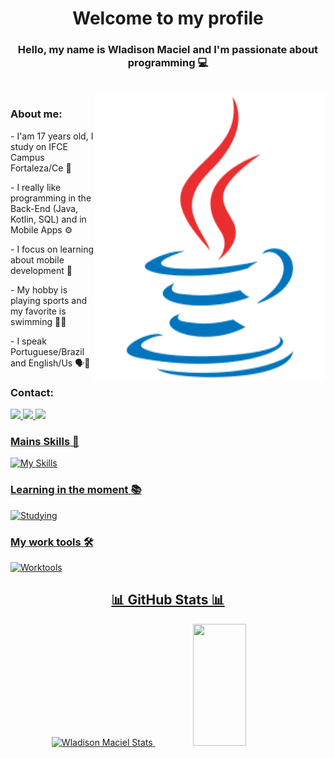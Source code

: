 <h1 align="center">
  Welcome to my profile
</h1>

 <h3 align="center">
  Hello, my name is Wladison Maciel and I'm passionate about programming 💻
</h3><br>

 <img alt="Java-Java" height="460" width="370" align="right" src="https://raw.githubusercontent.com/devicons/devicon/master/icons/java/java-original.svg">

<h3>
  About me:
</h3>
<p>
  - I'am 17 years old, I study on IFCE Campus Fortaleza/Ce 📍
</p>
<p>
  - I really like programming in the Back-End (Java, Kotlin, SQL) and in Mobile Apps ⚙
</p>

<p>
  - I focus on learning about mobile development 📱
</p>

<p>
  - My hobby is playing sports and my favorite is swimming 🏊‍♂️
</p>

<p>
  - I speak Portuguese/Brazil and English/Us 🗣💬
</p>

<h3>
  Contact:
</h3>

<a href="https://www.instagram.com/eiwladison/" target="_blank"><img src="https://img.shields.io/badge/-Instagram-0F132E?style=for-the-badge&logo=instagram&logoColor=white" />
<a href="mailto: franciscowladison97@gmail.com" target="_blank"><img src= "https://img.shields.io/badge/Gmail-0F132E?style=for-the-badge&logo=gmail&logoColor=white" />
<a href="mailto: franciscowladison97@outlook.com" target="_blank"><img src= "https://img.shields.io/badge/Microsoft_Outlook-0F132E?style=for-the-badge&logo=microsoft-outlook&logoColor=white" />


<h3>
  Mains Skills 🎯
</h3>

![My Skills](https://skillicons.dev/icons?i=java,kotlin&theme=dark)

<h3>
  Learning in the moment 📚
</h3>

![Studying](https://skillicons.dev/icons?i=mysql&theme=dark)

<h3>
  My work tools 🛠
</h3>

![Worktools](https://skillicons.dev/icons?i=vscode,idea,androidstudio,nodejs,npm,figma,git&theme=dark)

<h2 align="center">
  📊 GitHub Stats 📊
</h2>

 <div align="center">  
  <img width="50%" height="195px" src="https://github-readme-stats.vercel.app/api?username=Wladison-Maciel&show_icons=true&count_private=true&hide_border=true&title_color=FFFFFF&icon_color=B0C4DE&text_color=FFFFFF&bg_color=0d1117" alt="Wladison Maciel Stats" /> 
  <img width="41%" height="195px" src="https://github-readme-stats.vercel.app/api/top-langs/?username=Wladison-Maciel&layout=compact&hide_border=true&title_color=FFFFFF&text_color=B0C4DE&bg_color=0d1117" />
</div>
